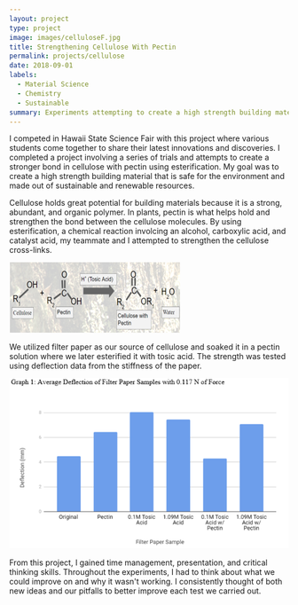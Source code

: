 ```yaml
---
layout: project
type: project
image: images/celluloseF.jpg
title: Strengthening Cellulose With Pectin
permalink: projects/cellulose
date: 2018-09-01
labels:
  - Material Science
  - Chemistry
  - Sustainable
summary: Experiments attempting to create a high strength building material from cellulose.
---
```


I competed in Hawaii State Science Fair with this project where various students come together to share their latest innovations and discoveries.  I completed a project involving a series of trials and attempts to create a stronger bond in cellulose with pectin using esterification.  My goal was to create a high strength building material that is safe for the environment and made out of sustainable and renewable resources.

Cellulose holds great potential for building materials because it is a strong, abundant, and organic polymer.  In plants, pectin is what helps hold and strengthen the bond between the cellulose molecules.  By using esterification, a chemical reaction involcing an alcohol, carboxylic acid, and catalyst acid, my teammate and I attempted to strengthen the cellulose cross-links.

<img class="ui large left rounded image" src="../images/formula.png">

We utilized filter paper as our source of cellulose and soaked it in a pectin solution where we later esterified it with tosic acid.  The strength was tested using deflection data from the stiffness of the paper.

<img class="ui large left rounded image" src="../images/graph1.png">

From this project, I gained time management, presentation, and critical thinking skills.  Throughout the experiments, I had to think about what we could improve on and why it wasn't working.  I consistently thought of both new ideas and our pitfalls to better improve each test we carried out.
